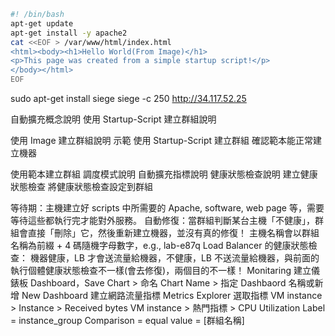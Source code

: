 ```sh
#! /bin/bash
apt-get update
apt-get install -y apache2
cat <<EOF > /var/www/html/index.html
<html><body><h1>Hello World(From Image)</h1>
<p>This page was created from a simple startup script!</p>
</body></html>
EOF
```
sudo apt-get install siege
siege -c 250 http://34.117.52.25

自動擴充概念說明
使用 Startup-Script 建立群組說明


使用 Image 建立群組說明
示範 使用 Startup-Script 建立群組
確認範本能正常建立機器


使用範本建立群組
調度模式說明
自動擴充指標說明
健康狀態檢查說明
建立健康狀態檢查
將健康狀態檢查設定到群組


等待期：主機建立好 scripts 中所需要的 Apache, software, web page 等，需要等待這些都執行完才能對外服務。
自動修復：當群組判斷某台主機「不健康」，群組會直接「刪除」它，然後重新建立機器，並沒有真的修復！
主機名稱會以群組名稱為前綴 + 4 碼隨機字母數字，e.g., lab-e87q
Load Balancer 的健康狀態檢查：
機器健康，LB 才會送流量給機器，不健康，LB 不送流量給機器，與前面的執行個體健康狀態檢查不一樣(會去修復)，兩個目的不一樣！
Monitaring
建立儀錶板 Dashboard，Save Chart > 命名 Chart Name > 指定 Dashbaord 名稱或新增 New Dashboard
建立網路流量指標 Metrics Explorer 
選取指標
VM instance > Instance > Received bytes
VM instance > 熱門指標 > CPU Utilization
Label = instance_group
Comparison = equal
value = [群組名稱]






